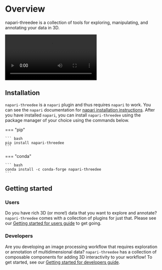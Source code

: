 # Overview
napari-threedee is a collection of tools for exploring, manipulating, and annotating your data in 3D. 

![type:video](https://user-images.githubusercontent.com/1120672/206995875-4e71a25c-1cc5-44dd-86e1-bf912dc2d209.mov)

## Installation

`napari-threedee` is a `napari` plugin and thus requires `napari` to work. You can see the `napari` documentation for 
[napari installation instructions](https://napari.org/stable/tutorials/fundamentals/installation.html). After you 
have installed `napari`, you can install `napari-threedee` using the package manager of your choice using the commands 
below.

=== "pip"

    ``` bash
    pip install napari-threedee
    ```

=== "conda"

    ``` bash
    conda install -c conda-forge napari-threedee
    ```

## Getting started

### Users
Do you have rich 3D (or more!) data that you want to explore and annotate? `napari-threedee` comes with a collection 
of plugins for just that. Please see our [Getting started for users guide](getting_started/users.md) to get going.

### Developers
Are you developing an image processing workflow that requires exploration or annotation of multidimensional data? 
`napari-threedee` has a collection of composable components for adding 3D interactivity to your workflow! To get 
started, see our [Getting started for developers guide](getting_started/developers.md).

